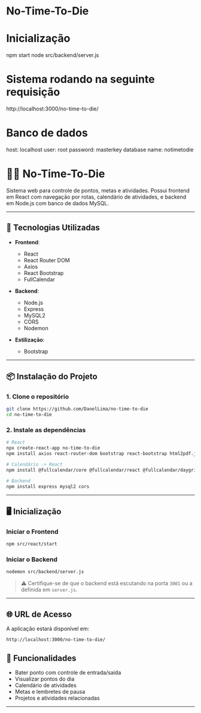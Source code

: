 # No-Time-To-Die
# Inicialização

npm start
node src/backend/server.js

# Sistema rodando na seguinte requisição

http://localhost:3000/no-time-to-die/

# Banco de dados

host: localhost
user: root
password: masterkey
database name: notimetodie

# 🕵️‍♂️ No-Time-To-Die

Sistema web para controle de pontos, metas e atividades. Possui frontend em React com navegação por rotas, calendário de atividades, e backend em Node.js com banco de dados MySQL.

---

## 🚀 Tecnologias Utilizadas

- **Frontend**:  
  - React  
  - React Router DOM  
  - Axios  
  - React Bootstrap  
  - FullCalendar  
- **Backend**:  
  - Node.js  
  - Express  
  - MySQL2  
  - CORS  
  - Nodemon

- **Estilização**:  
  - Bootstrap  

---

## 📦 Instalação do Projeto

### 1. Clone o repositório

```bash
git clone https://github.com/DanelLima/no-time-to-die
cd no-time-to-die
```

### 2. Instale as dependências

```bash
# React
npx create-react-app no-time-to-die
npm install axios react-router-dom bootstrap react-bootstrap html2pdf.js react-chartjs-2 chart.js

# Calendário -> React
npm install @fullcalendar/core @fullcalendar/react @fullcalendar/daygrid

# Backend
npm install express mysql2 cors 
```

---

## 🖥️ Inicialização

### Iniciar o Frontend

```bash
npm src/react/start
```

### Iniciar o Backend

```bash
nodemon src/backend/server.js
```

> ⚠️ Certifique-se de que o backend está escutando na porta `3001` ou a definida em `server.js`.

---

## 🌐 URL de Acesso

A aplicação estará disponível em:

```
http://localhost:3000/no-time-to-die/

```



## 🧠 Funcionalidades

- Bater ponto com controle de entrada/saída
- Visualizar pontos do dia
- Calendário de atividades
- Metas e lembretes de pausa
- Projetos e atividades relacionadas

---

